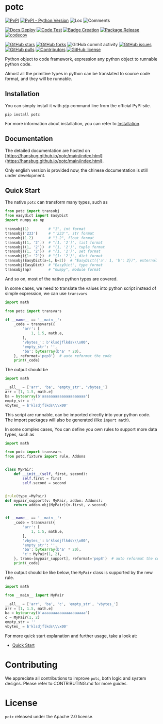 # potc

[![PyPI](https://img.shields.io/pypi/v/potc)](https://pypi.org/project/potc/)
[![PyPI - Python Version](https://img.shields.io/pypi/pyversions/potc)](https://pypi.org/project/potc/)
![Loc](https://img.shields.io/endpoint?url=https://gist.githubusercontent.com/HansBug/eaabf18edb37af48c7e67a9a9ec9aa8e/raw/loc.json)
![Comments](https://img.shields.io/endpoint?url=https://gist.githubusercontent.com/HansBug/eaabf18edb37af48c7e67a9a9ec9aa8e/raw/comments.json)

[![Docs Deploy](https://github.com/hansbug/potc/workflows/Docs%20Deploy/badge.svg)](https://github.com/hansbug/potc/actions?query=workflow%3A%22Docs+Deploy%22)
[![Code Test](https://github.com/hansbug/potc/workflows/Code%20Test/badge.svg)](https://github.com/hansbug/potc/actions?query=workflow%3A%22Code+Test%22)
[![Badge Creation](https://github.com/hansbug/potc/workflows/Badge%20Creation/badge.svg)](https://github.com/hansbug/potc/actions?query=workflow%3A%22Badge+Creation%22)
[![Package Release](https://github.com/hansbug/potc/workflows/Package%20Release/badge.svg)](https://github.com/hansbug/potc/actions?query=workflow%3A%22Package+Release%22)
[![codecov](https://codecov.io/gh/hansbug/potc/branch/main/graph/badge.svg?token=XJVDP4EFAT)](https://codecov.io/gh/hansbug/potc)

[![GitHub stars](https://img.shields.io/github/stars/hansbug/potc)](https://github.com/hansbug/potc/stargazers)
[![GitHub forks](https://img.shields.io/github/forks/hansbug/potc)](https://github.com/hansbug/potc/network)
![GitHub commit activity](https://img.shields.io/github/commit-activity/m/hansbug/potc)
[![GitHub issues](https://img.shields.io/github/issues/hansbug/potc)](https://github.com/hansbug/potc/issues)
[![GitHub pulls](https://img.shields.io/github/issues-pr/hansbug/potc)](https://github.com/hansbug/potc/pulls)
[![Contributors](https://img.shields.io/github/contributors/hansbug/potc)](https://github.com/hansbug/potc/graphs/contributors)
[![GitHub license](https://img.shields.io/github/license/hansbug/potc)](https://github.com/hansbug/potc/blob/master/LICENSE)

Python object to code framework, expression any python object to runnable python code.

Almost all the primitive types in python can be translated to source code format, and they will be runnable.


## Installation

You can simply install it with `pip` command line from the official PyPI site.

```shell
pip install potc
```

For more information about installation, you can refer to [Installation](https://hansbug.github.io/potc/main/tutorials/installation/index.html).


## Documentation

The detailed documentation are hosted on [https://hansbug.github.io/potc/main/index.html](https://hansbug.github.io/potc/main/index.html).

Only english version is provided now, the chinese documentation is still under development.


## Quick Start

The native `potc` can transform many types, such as

```python
from potc import transobj
from easydict import EasyDict
import numpy as np

transobj(1)         # "1", int format
transobj('233')     # "'233'", str format
transobj(1.2)       # "1.2", float format
transobj([1, '2'])  # "[1, '2']", list format
transobj((1, '2'))  # "(1, '2')", tuple format
transobj({1, '2'})  # "{1, '2'}", set format  
transobj({1: '2'})  # "{1: '2'}", dict format
transobj(EasyDict(a=1, b=2))  # "EasyDict({'a': 1, 'b': 2})", external dict format
transobj(EasyDict)  # "EasyDict", type format
transobj(np)        # "numpy", module format
```

And so on, most of the native python types are covered.

In some cases, we need to translate the values into python script instead of simple expression, we can use `transvars`

```python
import math

from potc import transvars

if __name__ == '__main__':
    _code = transvars({
        'arr': [
            1, 1.5, math.e,
        ],
        'vbytes_': b'klsdjflkds\\\x00',
        'empty_str': '',
        'ba': bytearray(b'a' * 20),
    }, reformat='pep8')  # auto reformat the code
    print(_code)

```

The output should be

```python
import math

__all__ = ['arr', 'ba', 'empty_str', 'vbytes_']
arr = [1, 1.5, math.e]
ba = bytearray(b'aaaaaaaaaaaaaaaaaaaa')
empty_str = ''
vbytes_ = b'klsdjflkds\\\x00'

```

This script are runnable, can be imported directly into your python code. The import packages will also be generated (like `import math`).

In some complex cases, You can define you own rules to support more data types, such as

```python
import math

from potc import transvars
from potc.fixture import rule, Addons


class MyPair:
    def __init__(self, first, second):
        self.first = first
        self.second = second


@rule(type_=MyPair)
def mypair_support(v: MyPair, addon: Addons):
    return addon.obj(MyPair)(v.first, v.second)


if __name__ == '__main__':
    _code = transvars({
        'arr': [
            1, 1.5, math.e,
        ],
        'vbytes_': b'klsdjflkds\\\x00',
        'empty_str': '',
        'ba': bytearray(b'a' * 20),
        'c': MyPair(1, 2),
    }, trans=[mypair_support], reformat='pep8')  # auto reformat the code
    print(_code)

```

The output should be like below, the `MyPair` class is supported by the new rule.

```python
import math

from __main__ import MyPair

__all__ = ['arr', 'ba', 'c', 'empty_str', 'vbytes_']
arr = [1, 1.5, math.e]
ba = bytearray(b'aaaaaaaaaaaaaaaaaaaa')
c = MyPair(1, 2)
empty_str = ''
vbytes_ = b'klsdjflkds\\\x00'
```

For more quick start explanation and further usage, take a look at:

* [Quick Start](https://hansbug.github.io/potc/main/tutorials/quick_start/index.html)


# Contributing

We appreciate all contributions to improve `potc`, both logic and system designs. Please refer to CONTRIBUTING.md for more guides.


# License

`potc` released under the Apache 2.0 license.

